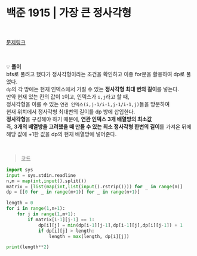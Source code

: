 # 백준 1915 | 가장 큰 정사각형

<br>

[문제링크](https://www.acmicpc.net/problem/1915)

<br>

:bulb: **풀이**<br>
bfs로 풀려고 했다가 정사각형이라는 조건을 확인하고 이중 for문을 활용하여 dp로 풀었다. <br>
`dp`의 각 방에는 현재 인덱스에서 가질 수 있는 **정사각형 최대 변의 길이**를 넣는다. <br>
만약 현재 있는 칸의 값이 `1`이고, 인덱스가 `i,j`라고 할 때, <br>
정사각형을 이룰 수 있는 `연관 인덱스(i,j-1/i-1,j-1/i-1,j)`들을 방문하여<br>
현재 위치에서 정사각형 최대변의 길이를 dp 방에 삽입한다.<br>
**정사각형**을 구성해야 하기 때문에, **연관 인덱스 3개 배열방의 최소값**<br>
즉, **3개의 배열방을 고려했을 때 만들 수 있는 최소 정사각형 한변의 길이**를 가져온 뒤에<br>
해당 값에 +1한 값을 dp의 현재 배열방에 넣어준다. <br>

<br>


> 코드

```python
import sys
input = sys.stdin.readline
n,m = map(int,input().split())
matrix = [list(map(int,list(input().rstrip()))) for _ in range(n)]
dp = [[0 for _ in range(m+1)] for _ in range(n+1)]

length = 0
for i in range(1,n+1):
    for j in range(1,m+1):
        if matrix[i-1][j-1] == 1:
            dp[i][j] = min(dp[i-1][j-1],dp[i-1][j],dp[i][j-1]) + 1
            if dp[i][j] > length:
                length = max(length, dp[i][j])

print(length**2)
```




